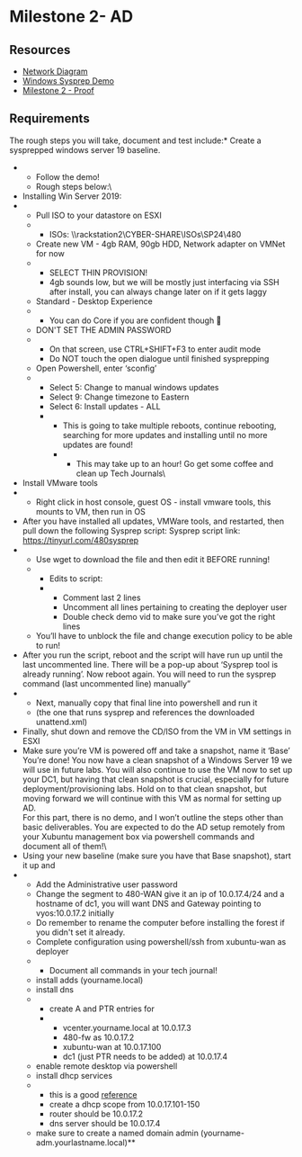 # Milestone 2- AD

## Resources
*   [Network Diagram](https://drive.google.com/file/d/1Fiqjkma-3v9IrhAPJH5qigvboe8xZZo6/view?usp=sharing)
*   [Windows Sysprep Demo](https://drive.google.com/file/d/1Vi1lqm2gzWTyWyYnkAfKW7Rsj3C7-lWE/view?usp=sharing)
*   [Milestone 2 - Proof](https://drive.google.com/file/d/1909z95Y5B2B4SbZ2PUw-BJgkSmVTxbFP/view?usp=sharing)
 
## Requirements
The rough steps you will take, document and test include:*   Create a sysprepped windows server 19 baseline.
*   *   Follow the demo!
    *   Rough steps below:\
*   Installing Win Server 2019:
*   *   Pull ISO to your datastore on ESXI
    *   *   ISOs: \\\rackstation2\CYBER-SHARE\ISOs\SP24\480
    *   Create new VM - 4gb RAM, 90gb HDD, Network adapter on VMNet for now
    *   *   SELECT THIN PROVISION!
        *   4gb sounds low, but we will be mostly just interfacing via SSH after install, you can always change later on if it gets laggy
    *   Standard - Desktop Experience
    *   *   You can do Core if you are confident though 🙂
    *   DON'T SET THE ADMIN PASSWORD
    *   *   On that screen, use CTRL+SHIFT+F3 to enter audit mode
        *   Do NOT touch the open dialogue until finished sysprepping
    *   Open Powershell, enter ‘sconfig’
    *   *   Select 5: Change to manual windows updates
        *   Select 9: Change timezone to Eastern
        *   Select 6: Install updates - ALL
        *   *   This is going to take multiple reboots, continue rebooting, searching for more updates and installing until no more updates are found!
            *   *   This may take up to an hour! Go get some coffee and clean up Tech Journals\
*   Install VMware tools
*   *   Right click in host console, guest OS - install vmware tools, this mounts to VM, then run in OS
*   After you have installed all updates, VMWare tools, and restarted, then pull down the following Sysprep script: Sysprep script link: <https://tinyurl.com/480sysprep> 
*   *   Use wget to download the file and then edit it BEFORE running!
    *   *   Edits to script:
        *   *   Comment last 2 lines
            *   Uncomment all lines pertaining to creating the deployer user
            *   Double check demo vid to make sure you’ve got the right lines
    *   You’ll have to unblock the file and change execution policy to be able to run!
*   After you run the script, reboot and the script will have run up until the last uncommented line. There will be a pop-up about ‘Sysprep tool is already running’. Now reboot again. You will need to run the sysprep command (last uncommented line) manually”
*   *   Next, manually copy that final line into powershell and run it
    *   (the one that runs sysprep and references the downloaded unattend.xml)
*   Finally, shut down and remove the CD/ISO from the VM in VM settings in ESXI
*   Make sure you’re VM is powered off and take a snapshot, name it ‘Base’\
You’re done! You now have a clean snapshot of a Windows Server 19 we will use in future labs. You will also continue to use the VM now to set up your DC1, but having that clean snapshot is crucial, especially for future deployment/provisioning labs. Hold on to that clean snapshot, but moving forward we will continue with this VM as normal for setting up AD.\
For this part, there is no demo, and I won’t outline the steps other than basic deliverables. You are expected to do the AD setup remotely from your Xubuntu management box via powershell commands and document all of them!\
*   Using your new baseline (make sure you have that Base snapshot), start it up and
*   *   Add the Administrative user password
    *   Change the segment to 480-WAN give it an ip of 10.0.17.4/24 and a hostname of dc1, you will want DNS and Gateway pointing to vyos:10.0.17.2 initially
    *   Do remember to rename the computer before installing the forest if you didn't set it already.
    *   Complete configuration using powershell/ssh from xubuntu-wan as deployer
    *   *   Document all commands in your tech journal!
    *   install adds (yourname.local)
    *   install dns
    *   *   create A and PTR entries for 
        *   *   vcenter.yourname.local at 10.0.17.3
            *   480-fw as 10.0.17.2
            *   xubuntu-wan at 10.0.17.100
            *   dc1 (just PTR needs to be added) at 10.0.17.4
    *   enable remote desktop via powershell
    *   install dhcp services
    *   *   this is a good [reference](https://medium.com/@droidmlwr/install-ad-ds-dns-and-dhcp-using-powershell-on-windows-server-2016-ac331e5988a7)
        *   create a dhcp scope from 10.0.17.101-150
        *   router should be 10.0.17.2
        *   dns server should be 10.0.17.4
    *   make sure to create a named domain admin (yourname-adm.yourlastname.local)**

